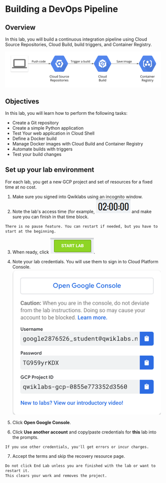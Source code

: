 # Building a DevOps Pipeline

## Overview

In this lab, you will build a continuous integration pipeline using Cloud Source Repositories, Cloud Build, build triggers, and Container Registry.

![Cloud Build](/images/CloudBuildCI.png/)

## Objectives

In this lab, you will learn how to perform the following tasks:
- Create a Git repository
- Create a simple Python application
- Test Your web application in Cloud Shell
- Define a Docker build
- Manage Docker images with Cloud Build and Container Registry
- Automate builds with triggers
- Test your build changes

## Set up your lab environment

For each lab, you get a new GCP project and set of resources for a fixed time at no cost.

1. Make sure you signed into Qwiklabs using an incognito window.
2. Note the lab's access time (for example, ![Time Count](/images/TimeCount.png) and make sure you can finish in that time block.
```
There is no pause feature. You can restart if needed, but you have to start at the beginning.
```
3. When ready, click ![Start Lab](/images/StartLabClick.png).
4. Note your lab credentials. You will use them to sign in to Cloud Platform Console.
![Cloud Platform Console](/images/OpenConsole.png)

5. Click **Open Google Console**.

6. Click **Use another account** and copy/paste credentials for **this** lab into the prompts.

```
If you use other credentials, you'll get errors or incur charges.
```
7. Accept the terms and skip the recovery resource page.
```
Do not click End Lab unless you are finished with the lab or want to restart it.
This clears your work and removes the project.
```

